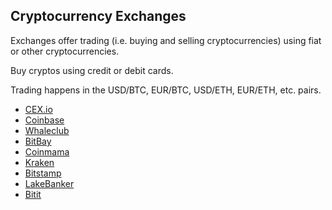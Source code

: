 ## Cryptocurrency Exchanges

Exchanges offer trading (i.e. buying and selling cryptocurrencies) using fiat or other cryptocurrencies.

Buy cryptos using credit or debit cards.

Trading happens in the USD/BTC, EUR/BTC, USD/ETH, EUR/ETH, etc. pairs.

* [CEX.io](https://cex.io/trade/home/)
* [Coinbase](https://www.coinbase.com/dashboard)
* [Whaleclub](https://whaleclub.co/)
* [BitBay](https://bitbay.net/)
* [Coinmama](https://www.coinmama.com/)
* [Kraken](https://www.kraken.com/)
* [Bitstamp](https://www.bitstamp.net/)
* [LakeBanker](https://lakebanker.com/)
* [Bitit](https://bitit.io/)
